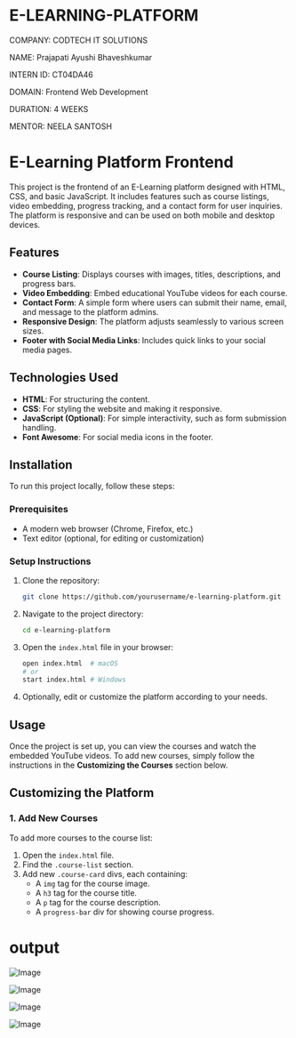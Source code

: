 # E-LEARNING-PLATFORM

COMPANY: CODTECH IT SOLUTIONS

NAME: Prajapati Ayushi Bhaveshkumar

INTERN ID: CT04DA46

DOMAIN: Frontend Web Development

DURATION: 4 WEEKS

MENTOR: NEELA SANTOSH
# E-Learning Platform Frontend

This project is the frontend of an E-Learning platform designed with HTML, CSS, and basic JavaScript. It includes features such as course listings, video embedding, progress tracking, and a contact form for user inquiries. The platform is responsive and can be used on both mobile and desktop devices.

## Features

- **Course Listing**: Displays courses with images, titles, descriptions, and progress bars.
- **Video Embedding**: Embed educational YouTube videos for each course.
- **Contact Form**: A simple form where users can submit their name, email, and message to the platform admins.
- **Responsive Design**: The platform adjusts seamlessly to various screen sizes.
- **Footer with Social Media Links**: Includes quick links to your social media pages.


## Technologies Used

- **HTML**: For structuring the content.
- **CSS**: For styling the website and making it responsive.
- **JavaScript (Optional)**: For simple interactivity, such as form submission handling.
- **Font Awesome**: For social media icons in the footer.

## Installation

To run this project locally, follow these steps:

### Prerequisites

- A modern web browser (Chrome, Firefox, etc.)
- Text editor (optional, for editing or customization)

### Setup Instructions

1. Clone the repository:

    ```bash
    git clone https://github.com/yourusername/e-learning-platform.git
    ```

2. Navigate to the project directory:

    ```bash
    cd e-learning-platform
    ```

3. Open the `index.html` file in your browser:

    ```bash
    open index.html  # macOS
    # or
    start index.html # Windows
    ```

4. Optionally, edit or customize the platform according to your needs.

## Usage

Once the project is set up, you can view the courses and watch the embedded YouTube videos. To add new courses, simply follow the instructions in the **Customizing the Courses** section below.

## Customizing the Platform

### 1. Add New Courses

To add more courses to the course list:

1. Open the `index.html` file.
2. Find the `.course-list` section.
3. Add new `.course-card` divs, each containing:
    - A `img` tag for the course image.
    - A `h3` tag for the course title.
    - A `p` tag for the course description.
    - A `progress-bar` div for showing course progress.

# output

![Image](https://github.com/user-attachments/assets/bc5a8650-89e7-4504-9b2d-2008bd99d4b5)

![Image](https://github.com/user-attachments/assets/1fd76240-24ab-4c4f-ada4-d2cfd6bf4c41)

![Image](https://github.com/user-attachments/assets/95b80a55-1ee8-4e27-b39b-aa56f0f7553e)

![Image](https://github.com/user-attachments/assets/febe5620-b2fa-41b7-a0ea-7ea106b67e81)
